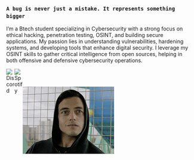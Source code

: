 ### ` A bug is never just a mistake. It represents something bigger `

I’m a Btech student specializing in Cybersecurity with a strong focus on ethical hacking, penetration testing, OSINT, and building secure applications. My passion lies in understanding vulnerabilities, hardening systems, and developing tools that enhance digital security. I leverage my OSINT skills to gather critical intelligence from open sources, helping in both offensive and defensive cybersecurity operations.



<a href="https://discordapp.com/users/781042994996183070"><img align="left" alt="Discord" width="22px" src="https://user-images.githubusercontent.com/58104187/206185989-9d49aa3a-b6af-48e3-983a-1d97819fa276.svg"/></a>
<a href="https://open.spotify.com/user/31k7ke2udwqiugepens62btdiyku?si=384af5475ea0466f"><img align="left" alt="Spotify" width="22px" src="https://user-images.githubusercontent.com/58104187/198833667-f002e2ff-56d4-4575-a60d-e3cd07174e82.svg"/></a>

<br/>

<br/>

[![Mr. Robot GIF](src/mr-robot.gif)](https://www.instagram.com/sreekarthikkkk/)



